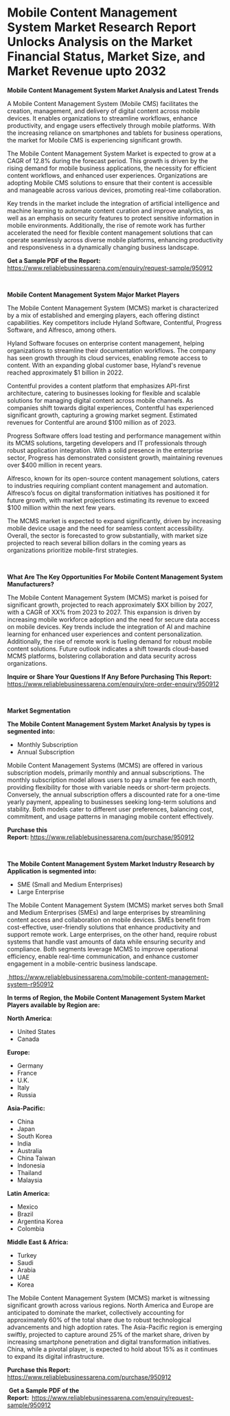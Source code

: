 <p><h1>Mobile Content Management System Market Research Report Unlocks Analysis on the Market Financial Status, Market Size, and Market Revenue upto 2032</h1></p><p><strong>Mobile Content Management System Market Analysis and Latest Trends</strong></p>
<p><p>A Mobile Content Management System (Mobile CMS) facilitates the creation, management, and delivery of digital content across mobile devices. It enables organizations to streamline workflows, enhance productivity, and engage users effectively through mobile platforms. With the increasing reliance on smartphones and tablets for business operations, the market for Mobile CMS is experiencing significant growth.</p><p>The Mobile Content Management System Market is expected to grow at a CAGR of 12.8% during the forecast period. This growth is driven by the rising demand for mobile business applications, the necessity for efficient content workflows, and enhanced user experiences. Organizations are adopting Mobile CMS solutions to ensure that their content is accessible and manageable across various devices, promoting real-time collaboration.</p><p>Key trends in the market include the integration of artificial intelligence and machine learning to automate content curation and improve analytics, as well as an emphasis on security features to protect sensitive information in mobile environments. Additionally, the rise of remote work has further accelerated the need for flexible content management solutions that can operate seamlessly across diverse mobile platforms, enhancing productivity and responsiveness in a dynamically changing business landscape.</p></p>
<p><strong>Get a Sample PDF of the Report:&nbsp;</strong> <a href="https://www.reliablebusinessarena.com/enquiry/request-sample/950912?utm_campaign=2185&utm_medium=2&utm_source=Github&utm_content=ia&utm_term=18042025&utm_id=mobile-content-management-system">https://www.reliablebusinessarena.com/enquiry/request-sample/950912</a></p>
<p>&nbsp;</p>
<p><strong>Mobile Content Management System Major Market Players</strong></p>
<p><p>The Mobile Content Management System (MCMS) market is characterized by a mix of established and emerging players, each offering distinct capabilities. Key competitors include Hyland Software, Contentful, Progress Software, and Alfresco, among others. </p><p>Hyland Software focuses on enterprise content management, helping organizations to streamline their documentation workflows. The company has seen growth through its cloud services, enabling remote access to content. With an expanding global customer base, Hyland's revenue reached approximately $1 billion in 2022.</p><p>Contentful provides a content platform that emphasizes API-first architecture, catering to businesses looking for flexible and scalable solutions for managing digital content across mobile channels. As companies shift towards digital experiences, Contentful has experienced significant growth, capturing a growing market segment. Estimated revenues for Contentful are around $100 million as of 2023.</p><p>Progress Software offers load testing and performance management within its MCMS solutions, targeting developers and IT professionals through robust application integration. With a solid presence in the enterprise sector, Progress has demonstrated consistent growth, maintaining revenues over $400 million in recent years.</p><p>Alfresco, known for its open-source content management solutions, caters to industries requiring compliant content management and automation. Alfresco’s focus on digital transformation initiatives has positioned it for future growth, with market projections estimating its revenue to exceed $100 million within the next few years.</p><p>The MCMS market is expected to expand significantly, driven by increasing mobile device usage and the need for seamless content accessibility. Overall, the sector is forecasted to grow substantially, with market size projected to reach several billion dollars in the coming years as organizations prioritize mobile-first strategies.</p></p>
<p>&nbsp;</p>
<p><strong>What Are The Key Opportunities For Mobile Content Management System Manufacturers?</strong></p>
<p><p>The Mobile Content Management System (MCMS) market is poised for significant growth, projected to reach approximately $XX billion by 2027, with a CAGR of XX% from 2023 to 2027. This expansion is driven by increasing mobile workforce adoption and the need for secure data access on mobile devices. Key trends include the integration of AI and machine learning for enhanced user experiences and content personalization. Additionally, the rise of remote work is fueling demand for robust mobile content solutions. Future outlook indicates a shift towards cloud-based MCMS platforms, bolstering collaboration and data security across organizations.</p></p>
<p><strong>Inquire or Share Your Questions If Any Before Purchasing This Report:</strong> <a href="https://www.reliablebusinessarena.com/enquiry/pre-order-enquiry/950912?utm_campaign=2185&utm_medium=2&utm_source=Github&utm_content=ia&utm_term=18042025&utm_id=mobile-content-management-system">https://www.reliablebusinessarena.com/enquiry/pre-order-enquiry/950912</a></p>
<p>&nbsp;</p>
<p><strong>Market Segmentation</strong></p>
<p><strong>The Mobile Content Management System Market Analysis by types is segmented into:</strong></p>
<p><ul><li>Monthly Subscription</li><li>Annual Subscription</li></ul></p>
<p><p>Mobile Content Management Systems (MCMS) are offered in various subscription models, primarily monthly and annual subscriptions. The monthly subscription model allows users to pay a smaller fee each month, providing flexibility for those with variable needs or short-term projects. Conversely, the annual subscription offers a discounted rate for a one-time yearly payment, appealing to businesses seeking long-term solutions and stability. Both models cater to different user preferences, balancing cost, commitment, and usage patterns in managing mobile content effectively.</p></p>
<p><strong>Purchase this Report:&nbsp;</strong><a href="https://www.reliablebusinessarena.com/purchase/950912?utm_campaign=2185&utm_medium=2&utm_source=Github&utm_content=ia&utm_term=18042025&utm_id=mobile-content-management-system">https://www.reliablebusinessarena.com/purchase/950912</a></p>
<p>&nbsp;</p>
<p><strong>The Mobile Content Management System Market Industry Research by Application is segmented into:</strong></p>
<p><ul><li>SME (Small and Medium Enterprises)</li><li>Large Enterprise</li></ul></p>
<p><p>The Mobile Content Management System (MCMS) market serves both Small and Medium Enterprises (SMEs) and large enterprises by streamlining content access and collaboration on mobile devices. SMEs benefit from cost-effective, user-friendly solutions that enhance productivity and support remote work. Large enterprises, on the other hand, require robust systems that handle vast amounts of data while ensuring security and compliance. Both segments leverage MCMS to improve operational efficiency, enable real-time communication, and enhance customer engagement in a mobile-centric business landscape.</p></p>
<p><a href="https://www.reliablebusinessarena.com/mobile-content-management-system-r950912?utm_campaign=2185&utm_medium=2&utm_source=Github&utm_content=ia&utm_term=18042025&utm_id=mobile-content-management-system">&nbsp;https://www.reliablebusinessarena.com/mobile-content-management-system-r950912</a></p>
<p><strong>In terms of Region, the Mobile Content Management System Market Players available by Region are:</strong></p>
<p>
    <p> <strong> North America: </strong>
        <ul>
            <li>United States</li>
            <li>Canada</li>
        </ul>
        </p> 
    <p> <strong> Europe: </strong>
        <ul>
            <li>Germany</li>
            <li>France</li>
            <li>U.K.</li>
            <li>Italy</li>
            <li>Russia</li>
        </ul>
        </p> 
    <p> <strong> Asia-Pacific: </strong>
        <ul>
            <li>China</li>
            <li>Japan</li>
            <li>South Korea</li>
            <li>India</li>
            <li>Australia</li>
            <li>China Taiwan</li>
            <li>Indonesia</li>
            <li>Thailand</li>
            <li>Malaysia</li>
        </ul>
        </p> 
    <p> <strong> Latin America: </strong>
        <ul>
            <li>Mexico</li>
            <li>Brazil</li>
            <li>Argentina Korea</li>
            <li>Colombia</li>
        </ul>
        </p> 
    <p> <strong> Middle East & Africa: </strong>
        <ul>
            <li>Turkey</li>
            <li>Saudi</li>
            <li>Arabia</li>
            <li>UAE</li>
            <li>Korea</li>
        </ul>
    </p>
    </p>
<p><p>The Mobile Content Management System (MCMS) market is witnessing significant growth across various regions. North America and Europe are anticipated to dominate the market, collectively accounting for approximately 60% of the total share due to robust technological advancements and high adoption rates. The Asia-Pacific region is emerging swiftly, projected to capture around 25% of the market share, driven by increasing smartphone penetration and digital transformation initiatives. China, while a pivotal player, is expected to hold about 15% as it continues to expand its digital infrastructure.</p></p>
<p><strong>Purchase this Report: </strong><a href="https://www.reliablebusinessarena.com/purchase/950912?utm_campaign=2185&utm_medium=2&utm_source=Github&utm_content=ia&utm_term=18042025&utm_id=mobile-content-management-system">https://www.reliablebusinessarena.com/purchase/950912</a></p>
<p>&nbsp;<strong>Get a Sample PDF of the Report:&nbsp;&nbsp;</strong><a href="https://www.reliablebusinessarena.com/enquiry/request-sample/950912?utm_campaign=2185&utm_medium=2&utm_source=Github&utm_content=ia&utm_term=18042025&utm_id=mobile-content-management-system">https://www.reliablebusinessarena.com/enquiry/request-sample/950912</a></p>
<p><strong></strong></p>
<p><p></p><p></p><p></p></p>